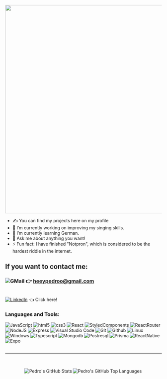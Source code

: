 <p align = "center" >
<a href="https://github.com/DenverCoder1/readme-typing-svg"><img style="width:670px" src="https://readme-typing-svg.herokuapp.com?lines=Greetings,+traveller+!+👋&center=true&title_color=79c0ff"></a>
</p> 

- ✍ You can find my projects here on my profile
- 🔭 I’m currently working on improving my singing skills.
- 🌱 I’m currently learning German.
- 💬 Ask me about anything you want!
- ⚡ Fun fact: I have finished "Notpron", which is considered to be the hardest riddle in the internet.


## If you want to contact me:

### <img src="https://img.shields.io/badge/Gmail-D14836?style=for-the-badge&logo=gmail&logoColor=white" alt="GMail" /> 👉 heeypedroo@gmail.com
<br/>
<a href="https://www.linkedin.com/in/pedrofernandes-dev/"><img src="https://img.shields.io/badge/LinkedIn-0077B5?style=for-the-badge&logo=linkedin&logoColor=white" alt="LinkedIn" /></a> 👈 Click here!

### Languages and Tools:

<div>
  <img alt="JavaScript" src="https://img.shields.io/badge/JavaScript-F7DF1E?style=for-the-badge&logo=javascript&logoColor=black" />
  <img alt="html5" src="https://img.shields.io/badge/HTML5-E34F26?style=for-the-badge&logo=html5&logoColor=white" />
  <img alt="css3" src="https://img.shields.io/badge/CSS3-1572B6?style=for-the-badge&logo=css3&logoColor=white" />
  <img alt="React" src="https://img.shields.io/badge/React-20232A?style=for-the-badge&logo=react&logoColor=61DAFB" />
  <img alt="StyledComponents" src="https://img.shields.io/badge/styled--components-DB7093?style=for-the-badge&logo=styled-components&logoColor=white" />
  <img alt="ReactRouter" src="https://img.shields.io/badge/React_Router-CA4245?style=for-the-badge&logo=react-router&logoColor=white" />
  <img alt="NodeJS" src="https://img.shields.io/badge/Node.js-43853D?style=for-the-badge&logo=node.js&logoColor=white" />
  <img alt="Express" src="https://img.shields.io/badge/Express.js-404D59?style=for-the-badge" />
  <img alt="Visual Studio Code" src="https://img.shields.io/badge/Visual_Studio_Code-0078D4?style=for-the-badge&logo=visual%20studio%20code&logoColor=white" />
  <img alt="Git" src="https://img.shields.io/badge/GIT-E44C30?style=for-the-badge&logo=git&logoColor=white" />
  <img alt="Github" src="https://img.shields.io/badge/GitHub-100000?style=for-the-badge&logo=github&logoColor=white" />
  <img alt="Linux" src="https://img.shields.io/badge/Linux-FCC624?style=for-the-badge&logo=linux&logoColor=black" />
  <img alt="Windows" src="https://img.shields.io/badge/Windows-017AD7?style=for-the-badge&logo=windows&logoColor=white" />
  <img alt="Typescript" src="https://img.shields.io/badge/TypeScript-007ACC?style=for-the-badge&logo=typescript&logoColor=white" />
  <img alt="Mongodb" src="https://img.shields.io/badge/MongoDB-4EA94B?style=for-the-badge&logo=mongodb&logoColor=white" />
  <img alt="Postresql" src="https://img.shields.io/badge/PostgreSQL-316192?style=for-the-badge&logo=postgresql&logoColor=white" />
  <img alt="Prisma" src="https://img.shields.io/badge/Prisma-3982CE?style=for-the-badge&logo=Prisma&logoColor=white" />
  <img alt="ReactNative" src="https://img.shields.io/badge/React_Native-20232A?style=for-the-badge&logo=react&logoColor=61DAFB" />
  <img alt="Expo" src="https://img.shields.io/badge/Expo-1B1F23?style=for-the-badge&logo=expo&logoColor=white" />
<div>
</br>

---
<br />
<br />

<div style='align-items:center; display:flex; justify-content:center;'>
  <img align="left" alt="Pedro's GitHub Stats" src="https://github-readme-stats-five-xi-76.vercel.app/api?username=pedrovonkarma&show_icons=true&theme=radical&count_private=true" />





<img align="left" alt="Pedro's GitHub Top Languages" src="https://github-readme-stats-five-xi-76.vercel.app/api/top-langs/?username=pedrovonkarma&theme=radical" />
</div>



